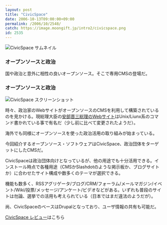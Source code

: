```yaml
---
layout: post
title: "CivicSpace"
date: 2006-10-13T09:00:00+09:00
permalink: /2006/10/2548/
catch: https://image.moongift.jp/intro2/civicspace.png
id: 2535
---
```

 ![CivicSpace サムネイル](https://image.moongift.jp/intro2/civicspace.t.png "CivicSpace サムネイル")
  

### オープンソースと政治
  
国や政治と意外に相性の良いオープンソース。そこで専用CMSの登場だ。  
<!--more-->  

### オープンソースと政治
  

![CivicSpace スクリーンショット](https://image.moongift.jp/intro2/civicspace.png "CivicSpace スクリーンショット")

  

時々、政治家のWebサイトがオープンソースのCMSを利用して構築されているのを見かける。現総理大臣の[安部晋三総理のWebサイト](http://www.s-abe.or.jp/)はUnix/Liunx系のコマンド書かれている事で有名だ（少し前に比べて変更されたようだ）。

  

海外でも同様にオープンソースを使った政治活用の取り組みが始まっている。

  

今回紹介するオープンソース・ソフトウェアはCivicSpace、政治団体をターゲットにしたCMSだ。

  

CivicSpaceは政治団体向けとなっているが、他の用途でも十分活用できる。インストール時点で各種用途（CMSかSlashdotのような掲示板か、ブログサイトか）に合わせたサイト構成や数多くのテーマが選択できる。

  

機能も数多く、RSSアグリゲータ/ブログ/CRM/フォーラム/メールマガジン/イベント/Wiki/投票/メッセージ/アンケート/ビデオなどがある。いずれも普段のサイトは勿論、選挙での活用も考えられている（日本ではまだ違法のようだが）。

  

尚、CivicSpaceのベースはDrupalとなっており、ユーザ情報の共有も可能だ。

  

[CivicSpace レビュー](http://oss.moongift.jp/review/i-2549.html)はこちら

